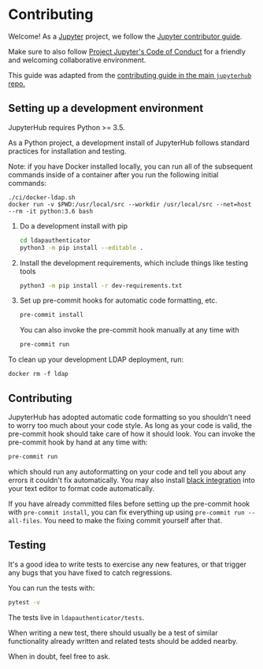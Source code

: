 # Contributing

Welcome! As a [Jupyter](https://jupyter.org) project, we follow the [Jupyter contributor guide](https://jupyter.readthedocs.io/en/latest/contributor/content-contributor.html).

Make sure to also follow [Project Jupyter's Code of Conduct](https://github.com/jupyter/governance/blob/main/conduct/code_of_conduct.md)
for a friendly and welcoming collaborative environment.

This guide was adapted from the [contributing guide in the main `jupyterhub` repo.](https://github.com/jupyterhub/jupyterhub/blob/main/CONTRIBUTING.md)

## Setting up a development environment

JupyterHub requires Python >= 3.5.

As a Python project, a development install of JupyterHub follows standard practices for installation and testing.

Note: if you have Docker installed locally, you can run all of the subsequent commands inside of a container after you run the following initial commands:

```
./ci/docker-ldap.sh
docker run -v $PWD:/usr/local/src --workdir /usr/local/src --net=host --rm -it python:3.6 bash
```

1. Do a development install with pip

    ```bash
    cd ldapauthenticator
    python3 -m pip install --editable .
    ```

1. Install the development requirements,
   which include things like testing tools

    ```bash
    python3 -m pip install -r dev-requirements.txt
    ```
1. Set up pre-commit hooks for automatic code formatting, etc.

    ```bash
    pre-commit install
    ```

    You can also invoke the pre-commit hook manually at any time with

    ```bash
    pre-commit run
    ```

To clean up your development LDAP deployment, run:
```
docker rm -f ldap
```

## Contributing

JupyterHub has adopted automatic code formatting so you shouldn't
need to worry too much about your code style.
As long as your code is valid,
the pre-commit hook should take care of how it should look.
You can invoke the pre-commit hook by hand at any time with:

```bash
pre-commit run
```

which should run any autoformatting on your code
and tell you about any errors it couldn't fix automatically.
You may also install [black integration](https://github.com/ambv/black#editor-integration)
into your text editor to format code automatically.

If you have already committed files before setting up the pre-commit
hook with `pre-commit install`, you can fix everything up using
`pre-commit run --all-files`.  You need to make the fixing commit
yourself after that.

## Testing

It's a good idea to write tests to exercise any new features,
or that trigger any bugs that you have fixed to catch regressions.

You can run the tests with:

```bash
pytest -v
```

The tests live in `ldapauthenticator/tests`.

When writing a new test, there should usually be a test of
similar functionality already written and related tests should
be added nearby.

When in doubt, feel free to ask.
